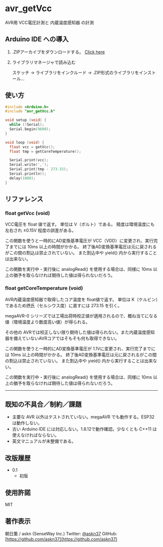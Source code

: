 # avr_getVcc

AVR用 VCC電圧計測と 内蔵温度感知器 の計測

## Arduino IDE への導入

1. .ZIPアーカイブをダウンロードする。
[Click here](https://github.com/askn37/avr_getVcc/archive/master.zip)

2. ライブラリマネージャで読み込む

    スケッチ -> ライブラリをインクルード -> .ZIP形式のライブラリをインストール...

## 使い方

```c
#include <Arduino.h>
#include "avr_getVcc.h"

void setup (void) {
  while (!Serial);
  Serial.begin(9600);
}

void loop (void) {
  float vcc = getVcc();
  float tmp = getCoreTemperature();

  Serial.print(vcc);
  Serial.write(',');
  Serial.print(tmp - 273.15);
  Serial.println();
  delay(1000);
}
```

## リファレンス

### float getVcc (void)

VCC電圧を float 値で返す。
単位は V（ボルト）である。
精度は環境温度にも左右され ±0.15V 程度の誤差がある。

この関数を使うと一時的にAD変換基準電圧が VCC（VDD）に変更され、実行完了までには 10ms 以上の時間がかかる。
終了後AD変換基準電圧は元に戻されるがこの間の割込は禁止されていない。
また割込中や yield() 内から実行することは出来ない。

この関数を実行中・実行後に analogRead() を使用する場合は、同様に 10ms 以上の猶予を取らなければ期待した値は得られないだろう。

### float getCoreTemperature (void)

AVR内蔵温度感知器で取得したコア温度を float値で返す。
単位は K（ケルビン）であるため摂氏（セルシウス度）に直すには 273.15 を引く。

megaAVR-0 シリーズでは工場出荷時校正値が適用されるので、概ね当てになる値（環境温度より数度高い値）が得られる。

その他の AVRでは校正しない限り期待した値は得られない。また内蔵温度感知器を備えていないAVRコアではそもそも何も取得できない。

この関数を使うと一時的にAD変換基準電圧が 1.1Vに変更され、実行完了までには 10ms 以上の時間がかかる。
終了後AD変換基準電圧は元に戻されるがこの間の割込は禁止されていない。
また割込中や yield() 内から実行することは出来ない。

この関数を実行中・実行後に analogRead() を使用する場合は、同様に 10ms 以上の猶予を取らなければ期待した値は得られないだろう。

---

## 既知の不具合／制約／課題

- 主要な AVR 以外はテストされていない。megaAVR でも動作する。ESP32 は動作しない。
- 古い Arduino IDE には対応しない。1.8.12で動作確認。少なくとも C++11 は使えなければならない。
- 英文マニュアルが未整備である。

## 改版履歴

- 0.1
  - 初版

## 使用許諾

MIT

## 著作表示

朝日薫 / askn
(SenseWay Inc.)
Twitter: [@askn37](https://twitter.com/askn37)
GitHub: [https://github.com/askn37](https://github.com/askn37)
